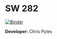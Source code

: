 # SW 282

[![Binder](https://mybinder.org/badge_logo.svg)](https://mybinder.org/v2/gh/ds-modules/SW-282/master)

**Developer:** Chris Pyles
